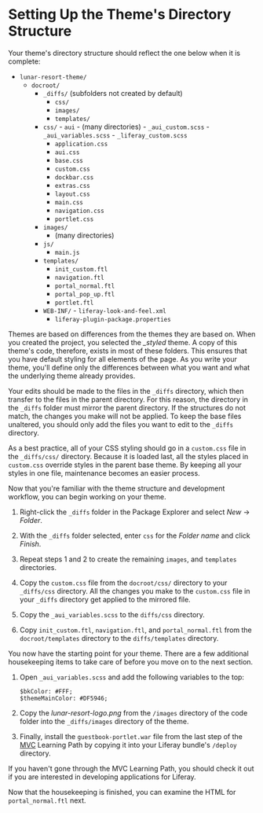 # Setting Up the Theme's Directory Structure

Your theme's directory structure should reflect the one below when it is 
complete:

- `lunar-resort-theme/`
    - `docroot/`
        - `_diffs/` (subfolders not created by default)
            - `css/`
            - `images/`
            - `templates/`
        - `css/`
                - `aui`
                        - (many directories)
                - `_aui_custom.scss`
                - `_aui_variables.scss`
                - `_liferay_custom.scss`
            - `application.css`
            - `aui.css`
            - `base.css`
            - `custom.css`
            - `dockbar.css`
            - `extras.css`
            - `layout.css`
            - `main.css`
            - `navigation.css`
            - `portlet.css`
        - `images/`
            -   (many directories)
        - `js/`
            - `main.js`
        - `templates/`
            - `init_custom.ftl`
            - `navigation.ftl`
            - `portal_normal.ftl`
            - `portal_pop_up.ftl`
            - `portlet.ftl`
        - `WEB-INF/`
                - `liferay-look-and-feel.xml`
            - `liferay-plugin-package.properties`

Themes are based on differences from the themes they are based on. When you
created the project, you selected the *_styled* theme. A copy of this theme's
code, therefore, exists in most of these folders. This ensures that you have
default styling for all elements of the page. As you write your theme, you'll
define only the differences between what you want and what the underlying theme
already provides. 

Your edits should be made to the files in the `_diffs` directory, which then 
transfer to the files in the parent directory. For this reason, the directory in 
the `_diffs` folder must mirror the parent directory. If the structures do not 
match, the changes you make will not be applied. To keep the base files
unaltered, you should only add the files you want to edit to the `_diffs`
directory.

As a best practice, all of your CSS styling should go in a `custom.css` file 
in the `_diffs/css/` directory. Because it is loaded last, all the styles placed 
in `custom.css` override styles in the parent base theme. By keeping all your 
styles in one file, maintenance becomes an easier process.

Now that you're familiar with the theme structure and development workflow, you 
can begin working on your theme.

1.  Right-click the `_diffs` folder in the Package Explorer and select
    *New* &rarr; *Folder*.

2.  With the `_diffs` folder selected, enter `css` for the *Folder name* and
    click *Finish*.

3.  Repeat steps 1 and 2 to create the remaining `images`, and `templates` 
    directories.

4.  Copy the `custom.css` file from the `docroot/css/` directory to your 
    `_diffs/css` directory. All the changes you make to the `custom.css` file in
    your `_diffs` directory get applied to the mirrored file.

5.  Copy the `_aui_variables.scss` to the `diffs/css` 
    directory. 

6.  Copy `init_custom.ftl`, `navigation.ftl`, and `portal_normal.ftl` from the
    `docroot/templates` directory to the `diffs/templates` directory.

You now have the starting point for your theme. There are a few additional
housekeeping items to take care of before you move on to the next section.

1.  Open `_aui_variables.scss` and add the following variables to the top:

        $bkColor: #FFF;
        $themeMainColor: #DF5946;

2.  Copy the *lunar-resort-logo.png* from the `/images` directory of the code
    folder into the `_diffs/images` directory of the theme.
 
3.  Finally, install the `guestbook-portlet.war` file from the last step of the
    [MVC](https://dev.liferay.com/develop/learning-paths/mvc) Learning Path by
    copying it into your Liferay bundle's `/deploy` directory.
 
If you haven't gone through the MVC Learning Path, you should check it out if
you are interested in developing applications for Liferay.

Now that the housekeeping is finished, you can examine the HTML for
`portal_normal.ftl` next.
